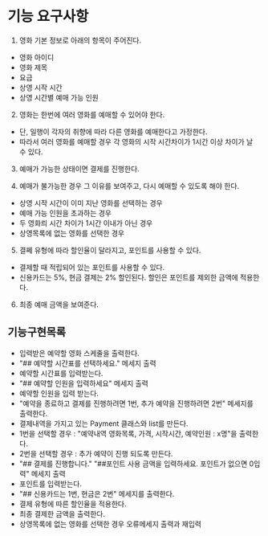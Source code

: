 ﻿# 기능 요구사항

1. 영화 기본 정보로 아래의 항목이 주어진다.
  - 영화 아이디
  - 영화 제목
  - 요금
  - 상영 시작 시간
  - 상영 시간별 예매 가능 인원
  
2. 영화는 한번에 여러 영화를 예매할 수 있어야 한다.
  - 단, 일행이 각자의 취향에 따라 다른 영화를 예매한다고 가정한다.
  - 따라서 여러 영화를 예매할 경우 각 영화의 시작 시간차이가 1시간 이상 차이가 날 수 있다.
  
3. 예매가 가능한 상태이면 결제를 진행한다.

4. 예매가 불가능한 경우 그 이유를 보여주고, 다시 예매할 수 있도록 해야 한다.
  - 상영 시작 시간이 이미 지난 영화를 선택하는 경우
  - 예매 가능 인원을 초과하는 경우
  - 두 영화릐 시간 차이가 1시간 이내가 아닌 경우
  - 상영목록에 없는 영화를 선택한 경우
5. 결쩨 유형에 따라 할인율이 달라지고, 포인트를 사용할 수 있다.
  - 결제할 때 적립되어 있는 포인트를 사용할 수 있다.
  - 신용카드는 5%, 현금 결제는 2% 할인된다. 할인은 포인트를 제외한 금액에 적용한다.
 
6. 최종 예매 금액을 보여준다.

## 기능구현목록
  - 입력받은 예약할 영화 스케줄을 출력한다.
  - "## 예약할 시간표를 선택하세요." 메세지 출력
  - 예약할 시간표를 입력받는다.
  - "## 예약할 인원을 입력하세요" 메세지 출력
  - 예약할 인원을 입력 받는다.
  - "예약을 종료하고 결제를 진행하려면 1번, 추가 예약을 진행하려면 2번" 메세지를 출력한다.
  - 결제내역을 가지고 있는 Payment 클래스와 list를 만든다.
  - 1번을 선택할 경우 : "예약내역 영화목록, 가격, 시작시간, 예약인원 : x명"을 출력한다.
  - 2번을 선택할 경우 : 추가 예약이 진행 되도록 만든다.
  - "## 결제를 진행합니다." "##포인트 사용 금액을 입력하세요. 포인트가 없으면 0입력" 메세지 출력
  - 포인트를 입력받는다.
  - "## 신용카드는 1번, 현금은 2번" 메세지를 출력한다.
  - 결제 유형에 따른 할인율을 적용한다.
  - 최종 결제한 금액을 출력한다.
  - 상영목록에 없는 영화를 선택한 경우 오류메세지 출력과 재입력
